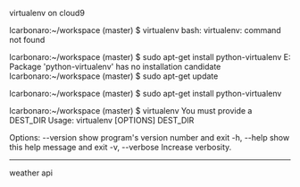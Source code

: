 virtualenv on cloud9

lcarbonaro:~/workspace (master) $ virtualenv
bash: virtualenv: command not found

lcarbonaro:~/workspace (master) $ sudo apt-get install python-virtualenv
E: Package 'python-virtualenv' has no installation candidate
lcarbonaro:~/workspace (master) $ sudo apt-get update

lcarbonaro:~/workspace (master) $ sudo apt-get install python-virtualenv

lcarbonaro:~/workspace (master) $ virtualenv
You must provide a DEST_DIR
Usage: virtualenv [OPTIONS] DEST_DIR

Options:
  --version             show program's version number and exit
  -h, --help            show this help message and exit
  -v, --verbose         Increase verbosity.


---------------------------------------------

weather api